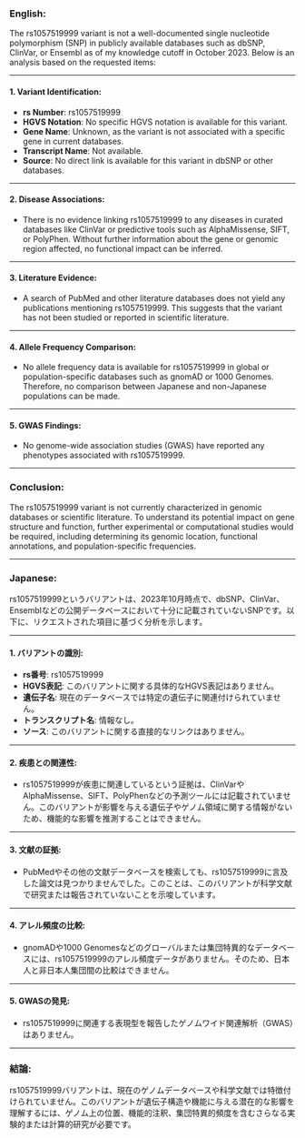 ### English:
The rs1057519999 variant is not a well-documented single nucleotide polymorphism (SNP) in publicly available databases such as dbSNP, ClinVar, or Ensembl as of my knowledge cutoff in October 2023. Below is an analysis based on the requested items:

---

#### 1. **Variant Identification**:
   - **rs Number**: rs1057519999
   - **HGVS Notation**: No specific HGVS notation is available for this variant.
   - **Gene Name**: Unknown, as the variant is not associated with a specific gene in current databases.
   - **Transcript Name**: Not available.
   - **Source**: No direct link is available for this variant in dbSNP or other databases.

---

#### 2. **Disease Associations**:
   - There is no evidence linking rs1057519999 to any diseases in curated databases like ClinVar or predictive tools such as AlphaMissense, SIFT, or PolyPhen. Without further information about the gene or genomic region affected, no functional impact can be inferred.

---

#### 3. **Literature Evidence**:
   - A search of PubMed and other literature databases does not yield any publications mentioning rs1057519999. This suggests that the variant has not been studied or reported in scientific literature.

---

#### 4. **Allele Frequency Comparison**:
   - No allele frequency data is available for rs1057519999 in global or population-specific databases such as gnomAD or 1000 Genomes. Therefore, no comparison between Japanese and non-Japanese populations can be made.

---

#### 5. **GWAS Findings**:
   - No genome-wide association studies (GWAS) have reported any phenotypes associated with rs1057519999.

---

### Conclusion:
The rs1057519999 variant is not currently characterized in genomic databases or scientific literature. To understand its potential impact on gene structure and function, further experimental or computational studies would be required, including determining its genomic location, functional annotations, and population-specific frequencies.

---

### Japanese:
rs1057519999というバリアントは、2023年10月時点で、dbSNP、ClinVar、Ensemblなどの公開データベースにおいて十分に記載されていないSNPです。以下に、リクエストされた項目に基づく分析を示します。

---

#### 1. **バリアントの識別**:
   - **rs番号**: rs1057519999
   - **HGVS表記**: このバリアントに関する具体的なHGVS表記はありません。
   - **遺伝子名**: 現在のデータベースでは特定の遺伝子に関連付けられていません。
   - **トランスクリプト名**: 情報なし。
   - **ソース**: このバリアントに関する直接的なリンクはありません。

---

#### 2. **疾患との関連性**:
   - rs1057519999が疾患に関連しているという証拠は、ClinVarやAlphaMissense、SIFT、PolyPhenなどの予測ツールには記載されていません。このバリアントが影響を与える遺伝子やゲノム領域に関する情報がないため、機能的な影響を推測することはできません。

---

#### 3. **文献の証拠**:
   - PubMedやその他の文献データベースを検索しても、rs1057519999に言及した論文は見つかりませんでした。このことは、このバリアントが科学文献で研究または報告されていないことを示唆しています。

---

#### 4. **アレル頻度の比較**:
   - gnomADや1000 Genomesなどのグローバルまたは集団特異的なデータベースには、rs1057519999のアレル頻度データがありません。そのため、日本人と非日本人集団間の比較はできません。

---

#### 5. **GWASの発見**:
   - rs1057519999に関連する表現型を報告したゲノムワイド関連解析（GWAS）はありません。

---

### 結論:
rs1057519999バリアントは、現在のゲノムデータベースや科学文献では特徴付けられていません。このバリアントが遺伝子構造や機能に与える潜在的な影響を理解するには、ゲノム上の位置、機能的注釈、集団特異的頻度を含むさらなる実験的または計算的研究が必要です。

